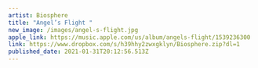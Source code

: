 ```yaml
---
artist: Biosphere
title: "Angel’s Flight "
new_image: /images/angel-s-flight.jpg
apple_link: https://music.apple.com/us/album/angels-flight/1539236300
link: https://www.dropbox.com/s/h39hhy2zwxgklyn/Biosphere.zip?dl=1
published_date: 2021-01-31T20:12:56.513Z
---
```


